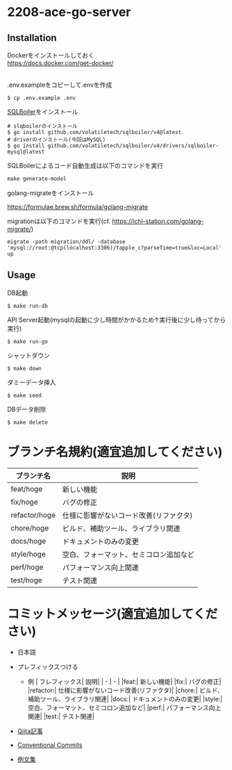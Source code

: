 # 2208-ace-go-server

## Installation
Dockerをインストールしておく <br>
https://docs.docker.com/get-docker/ <br><br>

.env.exampleをコピーして.envを作成
```shell script
$ cp .env.example .env
```

[SQLBoiler](https://github.com/volatiletech/sqlboiler#getting-started)をインストール
```shell
# slqboilerのインストール
$ go install github.com/volatiletech/sqlboiler/v4@latest
# driverのインストール(今回はMySQL)
$ go install github.com/volatiletech/sqlboiler/v4/drivers/sqlboiler-mysql@latest
```

SQLBoilerによるコード自動生成は以下のコマンドを実行
```MakeFile
make generate-model
```

golang-migrateをインストール

https://formulae.brew.sh/formula/golang-migrate

migrationは以下のコマンドを実行(cf. https://ichi-station.com/golang-migrate/)

```shell
migrate -path migration/ddl/ -database 'mysql://root:@tcp(localhost:3306)/tapple_c?parseTime=true&loc=Local' up
```

## Usage

DB起動
```shell script
$ make run-db
```

API Server起動(mysqlの起動に少し時間がかかるため↑実行後に少し待ってから実行)
```shell script
$ make run-go
```

シャットダウン
```shell script
$ make down
```

ダミーデータ挿入
```shell script
$ make seed
```

DBデータ削除
```shell script
$ make delete
```

# ブランチ名規約(適宜追加してください)

| ブランチ名| 説明|
| - | - |
|feat/hoge| 新しい機能|
|fix/hoge| バグの修正|
|refactor/hoge| 仕様に影響がないコード改善(リファクタ)|
|chore/hoge| ビルド、補助ツール、ライブラリ関連|
|docs/hoge| ドキュメントのみの変更|
|style/hoge| 空白、フォーマット、セミコロン追加など|
|perf/hoge| パフォーマンス向上関連|
|test/hoge| テスト関連|

# コミットメッセージ(適宜追加してください)
* 日本語
* プレフィックスつける
    * 例
        | フレフィックス| 説明|
        | - | - |
        |feat:| 新しい機能|
        |fix:| バグの修正|
        |refactor:| 仕様に影響がないコード改善(リファクタ)|
        |chore:| ビルド、補助ツール、ライブラリ関連|
        |docs:| ドキュメントのみの変更|
        |style:| 空白、フォーマット、セミコロン追加など|
        |perf:| パフォーマンス向上関連|
        |test:| テスト関連|

* [Qiita記事](https://qiita.com/konatsu_p/items/dfe199ebe3a7d2010b3e)
* [Conventional Commits](https://www.conventionalcommits.org/ja/v1.0.0/#%e4%bb%95%e6%a7%98)
* [例文集](https://gist.github.com/mono0926/e6ffd032c384ee4c1cef5a2aa4f778d7#%E8%A1%A8%E7%8F%BE%E5%82%BE%E5%90%91%E3%81%A8%E3%81%BE%E3%81%A8%E3%82%81)
